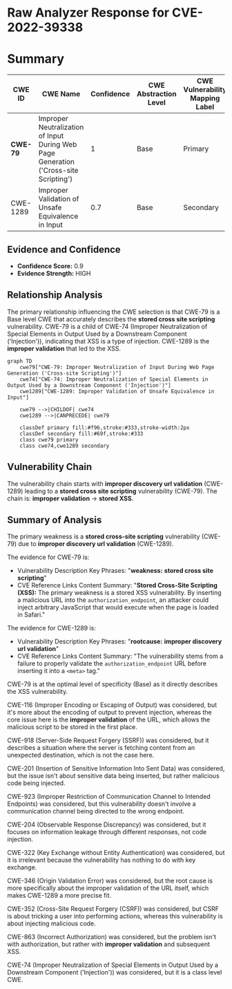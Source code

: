 # Raw Analyzer Response for CVE-2022-39338

# Summary
| CWE ID | CWE Name | Confidence | CWE Abstraction Level | CWE Vulnerability Mapping Label | CWE-Vulnerability Mapping Notes |
|---|---|---|---|---|---|
| **CWE-79** | Improper Neutralization of Input During Web Page Generation ('Cross-site Scripting') | 1 | Base | Primary | Allowed |
| CWE-1289 | Improper Validation of Unsafe Equivalence in Input | 0.7 | Base | Secondary | Allowed |

## Evidence and Confidence

*   **Confidence Score:** 0.9
*   **Evidence Strength:** HIGH

## Relationship Analysis
The primary relationship influencing the CWE selection is that CWE-79 is a Base level CWE that accurately describes the **stored cross site scripting** vulnerability. CWE-79 is a child of CWE-74 (Improper Neutralization of Special Elements in Output Used by a Downstream Component ('Injection')), indicating that XSS is a type of injection. CWE-1289 is the **improper validation** that led to the XSS.

```mermaid
graph TD
    cwe79["CWE-79: Improper Neutralization of Input During Web Page Generation ('Cross-site Scripting')"]
    cwe74["CWE-74: Improper Neutralization of Special Elements in Output Used by a Downstream Component ('Injection')"]
    cwe1289["CWE-1289: Improper Validation of Unsafe Equivalence in Input"]

    cwe79 -->|CHILDOF| cwe74
    cwe1289 -->|CANPRECEDE| cwe79

    classDef primary fill:#f96,stroke:#333,stroke-width:2px
    classDef secondary fill:#69f,stroke:#333
    class cwe79 primary
    class cwe74,cwe1289 secondary
```

## Vulnerability Chain
The vulnerability chain starts with **improper discovery url validation** (CWE-1289) leading to a **stored cross site scripting** vulnerability (CWE-79). The chain is: **improper validation** -> **stored XSS**.

## Summary of Analysis
The primary weakness is a **stored cross-site scripting** vulnerability (CWE-79) due to **improper discovery url validation** (CWE-1289).

The evidence for CWE-79 is:
*   Vulnerability Description Key Phrases: "**weakness:** **stored cross site scripting**"
*   CVE Reference Links Content Summary: "**Stored Cross-Site Scripting (XSS):** The primary weakness is a stored XSS vulnerability. By inserting a malicious URL into the `authorization_endpoint`, an attacker could inject arbitrary JavaScript that would execute when the page is loaded in Safari."

The evidence for CWE-1289 is:
*   Vulnerability Description Key Phrases: "**rootcause:** **improper discovery url validation**"
*   CVE Reference Links Content Summary: "The vulnerability stems from a failure to properly validate the `authorization_endpoint` URL before inserting it into a `<meta>` tag."

CWE-79 is at the optimal level of specificity (Base) as it directly describes the XSS vulnerability.

CWE-116 (Improper Encoding or Escaping of Output) was considered, but it's more about the encoding of output to prevent injection, whereas the core issue here is the **improper validation** of the URL, which allows the malicious script to be stored in the first place.

CWE-918 (Server-Side Request Forgery (SSRF)) was considered, but it describes a situation where the server is fetching content from an unexpected destination, which is not the case here.

CWE-201 (Insertion of Sensitive Information Into Sent Data) was considered, but the issue isn't about sensitive data being inserted, but rather malicious code being injected.

CWE-923 (Improper Restriction of Communication Channel to Intended Endpoints) was considered, but this vulnerability doesn't involve a communication channel being directed to the wrong endpoint.

CWE-204 (Observable Response Discrepancy) was considered, but it focuses on information leakage through different responses, not code injection.

CWE-322 (Key Exchange without Entity Authentication) was considered, but it is irrelevant because the vulnerability has nothing to do with key exchange.

CWE-346 (Origin Validation Error) was considered, but the root cause is more specifically about the improper validation of the URL itself, which makes CWE-1289 a more precise fit.

CWE-352 (Cross-Site Request Forgery (CSRF)) was considered, but CSRF is about tricking a user into performing actions, whereas this vulnerability is about injecting malicious code.

CWE-863 (Incorrect Authorization) was considered, but the problem isn't with authorization, but rather with **improper validation** and subsequent XSS.

CWE-74 (Improper Neutralization of Special Elements in Output Used by a Downstream Component ('Injection')) was considered, but it is a class level CWE.